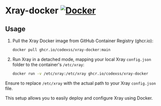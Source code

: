 # Xray-docker [![Docker](https://github.com/codexss/Xray-docker/actions/workflows/docker-publish.yml/badge.svg)](https://github.com/codexss/Xray-docker/actions/workflows/docker-publish.yml)
## Usage

1. Pull the Xray Docker image from GitHub Container Registry (ghcr.io):

    ```bash
    docker pull ghcr.io/codexss/xray-docker:main
    ```

2. Run Xray in a detached mode, mapping your local Xray `config.json` folder to the container's `/etc/xray`:

    ```bash
    docker run -v /etc/xray:/etc/xray ghcr.io/codexss/xray-docker
    ```
   
Ensure to replace `/etc/xray` with the actual path to your Xray `config.json` file.

This setup allows you to easily deploy and configure Xray using Docker.
